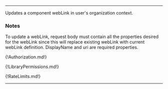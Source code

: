 ---

Updates a component webLink in user's organization context.

### Notes

To update a webLink, request body must contain all the properties desired for the webLink since this will replace existing webLink with current webLink definition. DisplayName and uri are required properties.

{!Authorization.md!}

{!LibraryPermissions.md!}

{!RateLimits.md!}

---